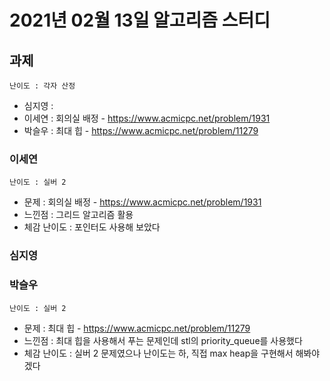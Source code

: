 # 2021년 02월 13일 알고리즘 스터디

## 과제
`난이도 : 각자 산정`

- 심지영 : 
- 이세연 : 회의실 배정 - https://www.acmicpc.net/problem/1931
- 박슬우 : 최대 힙 - https://www.acmicpc.net/problem/11279


### 이세연
`난이도 : 실버 2`
- 문제 : 회의실 배정 - https://www.acmicpc.net/problem/1931
- 느낀점 : 그리드 알고리즘 활용
- 체감 난이도 : 포인터도 사용해 보았다

### 심지영


### 박슬우
`난이도 : 실버 2`
- 문제 : 최대 힙 - https://www.acmicpc.net/problem/11279
- 느낀점 : 최대 힙을 사용해서 푸는 문제인데 stl의 priority_queue를 사용했다
- 체감 난이도 : 실버 2 문제였으나 난이도는 하, 직접 max heap을 구현해서 해봐야겠다
